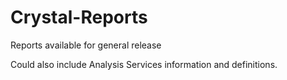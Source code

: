 # Crystal-Reports
Reports available for general release

Could also include Analysis Services information and definitions.
